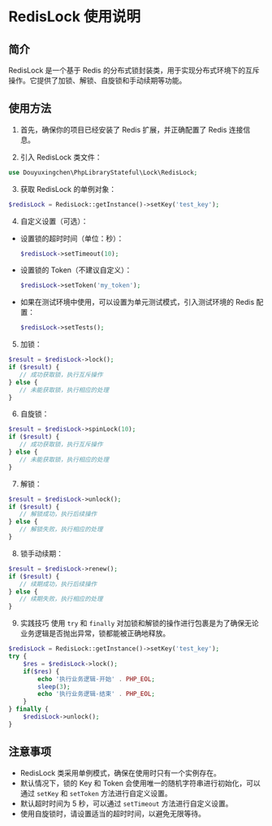 # RedisLock 使用说明

## 简介
RedisLock 是一个基于 Redis 的分布式锁封装类，用于实现分布式环境下的互斥操作。它提供了加锁、解锁、自旋锁和手动续期等功能。

## 使用方法
1. 首先，确保你的项目已经安装了 Redis 扩展，并正确配置了 Redis 连接信息。

2. 引入 RedisLock 类文件：
```php
use Douyuxingchen\PhpLibraryStateful\Lock\RedisLock;
```

3. 获取 RedisLock 的单例对象：
```php
$redisLock = RedisLock::getInstance()->setKey('test_key');
```

4. 自定义设置（可选）：
- 设置锁的超时时间（单位：秒）：
  ```php
  $redisLock->setTimeout(10);
  ```
- 设置锁的 Token（不建议自定义）：
  ```php
  $redisLock->setToken('my_token');
  ```
- 如果在测试环境中使用，可以设置为单元测试模式，引入测试环境的 Redis 配置：
  ```php
  $redisLock->setTests();
  ```

5. 加锁：
```php
$result = $redisLock->lock();
if ($result) {
   // 成功获取锁，执行互斥操作
} else {
   // 未能获取锁，执行相应的处理
}
```

6. 自旋锁：
```php
$result = $redisLock->spinLock(10);
if ($result) {
   // 成功获取锁，执行互斥操作
} else {
   // 未能获取锁，执行相应的处理
}
```

7. 解锁：
```php
$result = $redisLock->unlock();
if ($result) {
   // 解锁成功，执行后续操作
} else {
   // 解锁失败，执行相应的处理
}
```

8. 锁手动续期：
```php
$result = $redisLock->renew();
if ($result) {
   // 续期成功，执行后续操作
} else {
   // 续期失败，执行相应的处理
}
```

9. 实践技巧
使用  `try` 和 `finally` 对加锁和解锁的操作进行包裹是为了确保无论业务逻辑是否抛出异常，锁都能被正确地释放。
```php
$redisLock = RedisLock::getInstance()->setKey('test_key');
try {
    $res = $redisLock->lock();
    if($res) {
        echo '执行业务逻辑-开始' . PHP_EOL;
        sleep(3);
        echo '执行业务逻辑-结束' . PHP_EOL;
    }
} finally {
    $redisLock->unlock();
}
```

## 注意事项
- RedisLock 类采用单例模式，确保在使用时只有一个实例存在。
- 默认情况下，锁的 Key 和 Token 会使用唯一的随机字符串进行初始化，可以通过 `setKey` 和 `setToken` 方法进行自定义设置。
- 默认超时时间为 5 秒，可以通过 `setTimeout` 方法进行自定义设置。
- 使用自旋锁时，请设置适当的超时时间，以避免无限等待。

